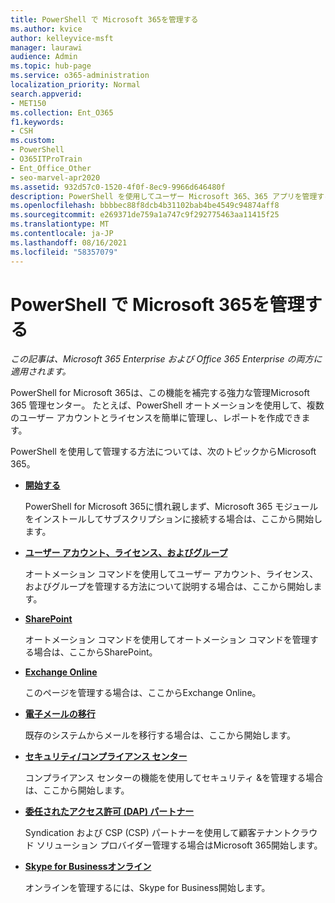 ```yaml
---
title: PowerShell で Microsoft 365を管理する
ms.author: kvice
author: kelleyvice-msft
manager: laurawi
audience: Admin
ms.topic: hub-page
ms.service: o365-administration
localization_priority: Normal
search.appverid:
- MET150
ms.collection: Ent_O365
f1.keywords:
- CSH
ms.custom:
- PowerShell
- O365ITProTrain
- Ent_Office_Other
- seo-marvel-apr2020
ms.assetid: 932d57c0-1520-4f0f-8ec9-9966d646480f
description: PowerShell を使用してユーザー Microsoft 365、365 アプリを管理する方法について説明します。
ms.openlocfilehash: bbbbec88f8dcb4b31102bab4be4549c94874aff8
ms.sourcegitcommit: e269371de759a1a747c9f292775463aa11415f25
ms.translationtype: MT
ms.contentlocale: ja-JP
ms.lasthandoff: 08/16/2021
ms.locfileid: "58357079"
---
```

# <a name="manage-microsoft-365-with-powershell"></a>PowerShell で Microsoft 365を管理する

*この記事は、Microsoft 365 Enterprise および Office 365 Enterprise の両方に適用されます。*

PowerShell for Microsoft 365は、この機能を補完する強力な管理Microsoft 365 管理センター。 たとえば、PowerShell オートメーションを使用して、複数のユーザー アカウントとライセンスを簡単に管理し、レポートを作成できます。

PowerShell を使用して管理する方法については、次のトピックからMicrosoft 365。
  
- [**開始する**](getting-started-with-microsoft-365-powershell.md)

    PowerShell for Microsoft 365に慣れ親しまず、Microsoft 365 モジュールをインストールしてサブスクリプションに接続する場合は、ここから開始します。

- [**ユーザー アカウント、ライセンス、およびグループ**](manage-user-accounts-and-licenses-with-microsoft-365-powershell.md)

    オートメーション コマンドを使用してユーザー アカウント、ライセンス、およびグループを管理する方法について説明する場合は、ここから開始します。

- [**SharePoint**](manage-sharepoint-online-with-microsoft-365-powershell.md)

    オートメーション コマンドを使用してオートメーション コマンドを管理する場合は、ここからSharePoint。

- [**Exchange Online**](/powershell/exchange/exchange-online-powershell)

    このページを管理する場合は、ここからExchange Online。

- [**電子メールの移行**](use-powershell-for-email-migration-to-microsoft-365.md)

    既存のシステムからメールを移行する場合は、ここから開始します。

- [**セキュリティ/コンプライアンス センター**](/powershell/exchange/scc-powershell)

    コンプライアンス センターの機能を使用してセキュリティ &を管理する場合は、ここから開始します。

- [**委任されたアクセス許可 (DAP) パートナー**](manage-microsoft-365-with-windows-powershell-for-delegated-access-permissions-dap-p.md)

    Syndication および CSP (CSP) パートナーを使用して顧客テナントクラウド ソリューション プロバイダー管理する場合はMicrosoft 365開始します。

- [**Skype for Businessオンライン**](manage-skype-for-business-online-with-microsoft-365-powershell.md)

    オンラインを管理するには、Skype for Business開始します。